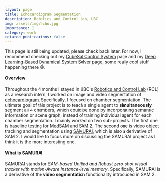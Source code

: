 ```yaml
---
layout: page
title: Echocardiogram Segmentation
description: Robotics and Control Lab, UBC
img: assets/img/echo.jpg
importance: 1
category: work
related_publications: false
---
```


This page is still being updated, please check back later. For now, I recommend checking out my [CubeSat Control System](../2_project) page and my [Deep Learning-Based Dynamical System Solver](../4_project) page, some really cool stuff happening there 😃.

#### Overview
Throughout the 4 months I stayed in UBC's [Robotics and Control Lab](https://rcl.ece.ubc.ca) (RCL) as a research intern, I worked on image and video segmentation of [echocardiogram](https://www.mayoclinic.org/tests-procedures/echocardiogram/about/pac-20393856). Specifically, I focused on chamber segmentation. The ultimate goal of this project is to teach a single agent to **simultaneously** segment all 4 chambers, which could be done by incorporating semantic information or scene graph, instead of training individual agent for each chamber segmentation. I mainly worked on two sub-projects. The first one is baseline testing for [MedSAM](https://www.nature.com/articles/s41467-024-44824-z) and [SAM 2](https://ai.meta.com/sam2/). The second one is video object tracking and segmentation using [SAMURAI](https://yangchris11.github.io/samurai/), which is also a derivative of SAM 2. I would like to focus more on discussing the SAMURAI project as I think it is the more interesting one.

#### What is SAMURAI
SAMURAI stands for _SAM-based Unified and Robust zero-shot visual tracker with motion-Aware Instance-level memory_. Specifically, SAMURAI is a derivative of the **video segmentation** functionality introduced in SAM 2. 
